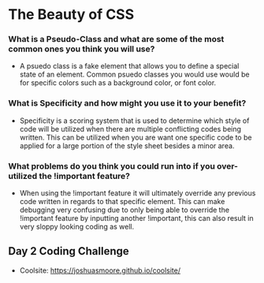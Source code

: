 # The Beauty of CSS
### What is a Pseudo-Class and what are some of the most common ones you think you will use?
* A psuedo class is a fake element that allows you to define a special state of an element. Common psuedo classes you would use would be for specific colors such as a background color, or font color. 
### What is Specificity and how might you use it to your benefit?
* Specificity is a scoring system that is used to determine which style of code will be utilized when there are multiple conflicting codes being written. This can be utilized when you are want one specific code to be applied for a large portion of the style sheet besides a minor area. 

### What problems do you think you could run into if you over-utilized the !important feature?
* When using the !important feature it will ultimately override any previous code written in regards to that specific element. This can make debugging very confusing due to only being able to override the !important feature by inputting another !important, this can also result in very sloppy looking coding as well.

   
    
     
## Day 2 Coding Challenge
 - Coolsite: https://joshuasmoore.github.io/coolsite/